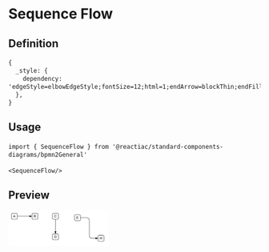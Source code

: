 # Sequence Flow

## Definition

```
{
  _style: { 
    dependency: 'edgeStyle=elbowEdgeStyle;fontSize=12;html=1;endArrow=blockThin;endFill=1;',
  },
}
```

## Usage

```
import { SequenceFlow } from '@reactiac/standard-components-diagrams/bpmn2General'

<SequenceFlow/>
```

## Preview

<img src="./sequence-flow.png" width="200"/>

